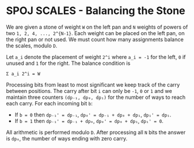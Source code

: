 # SPOJ SCALES - Balancing the Stone

We are given a stone of weight `W` on the left pan and `N` weights of powers of two
`1, 2, 4, ..., 2^{N-1}`.  Each weight can be placed on the left pan, on the right pan
or not used.  We must count how many assignments balance the scales, modulo `D`.

Let `a_i` denote the placement of weight `2^i` where `a_i = -1` for the left,
`0` if unused and `1` for the right.  The balance condition is

```
Σ a_i 2^i = W
```

Processing bits from least to most significant we keep track of the carry between
positions.  The carry after bit `i` can only be `-1`, `0` or `1` and we maintain three
counters `(dp₋₁, dp₀, dp₁)` for the number of ways to reach each carry.  For each
incoming bit `b`:

- If `b = 0` then
  `dp₋₁' = dp₋₁`,
  `dp₀' = dp₋₁ + dp₀ + dp₁`,
  `dp₁' = dp₁`.
- If `b = 1` then
  `dp₋₁' = dp₋₁ + dp₀`,
  `dp₀' = dp₀ + dp₁`,
  `dp₁' = 0`.

All arithmetic is performed modulo `D`.  After processing all `N` bits the answer is
`dp₀`, the number of ways ending with zero carry.
